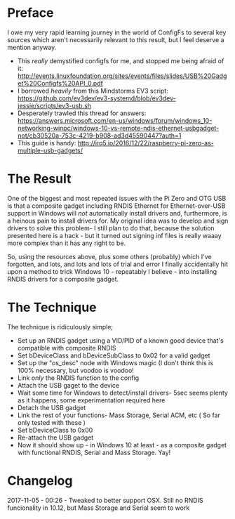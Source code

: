 # Preface

I owe my very rapid learning journey in the world of ConfigFs to several key sources which aren't necessarily relevant
to this result, but I feel deserve a mention anyway.

* This *really* demystified configfs for me, and stopped me being afraid of it: http://events.linuxfoundation.org/sites/events/files/slides/USB%20Gadget%20Configfs%20API_0.pdf
* I borrowed *heavily* from this Mindstorms EV3 script: https://github.com/ev3dev/ev3-systemd/blob/ev3dev-jessie/scripts/ev3-usb.sh
* Desperately trawled this thread for answers: https://answers.microsoft.com/en-us/windows/forum/windows_10-networking-winpc/windows-10-vs-remote-ndis-ethernet-usbgadget-not/cb30520a-753c-4219-b908-ad3d45590447?auth=1
* This guide is handy: http://irq5.io/2016/12/22/raspberry-pi-zero-as-multiple-usb-gadgets/

# The Result

One of the biggest and most repeated issues with the Pi Zero and OTG USB is that a composite gadget including RNDIS Ethernet for
Ethernet-over-USB support in Windows will *not* automatically install drivers and, furthermore, is a heinous pain to install drivers
for. My original idea was to develop and sign drivers to solve this problem- I still plan to do that, because the solution presented
here is a hack - but it turned out signing inf files is really waaay more complex than it has any right to be.

So, using the resources above, plus some others (probably) which I've forgotten, and lots, and lots and lots of trial and error
I finally accidentally hit upon a method to trick Windows 10 - repeatably I believe - into installing RNDIS drivers for a composite gadget.

# The Technique

The technique is ridiculously simple;

* Set up an RNDIS gadget using a VID/PID of a known good device that's compatible with composite RNDIS
* Set bDeviceClass and bDeviceSubClass to 0x02 for a valid gadget
* Set up the "os_desc" node with Windows magic (I don't think this is 100% necessary, but voodoo is voodoo!
* Link *only* the RNDIS function to the config
* Attach the USB gaget to the device
* Wait some time for Windows to detect/install drivers- 5sec seems plenty as it happens, some experimentation required here
* Detach the USB gadget
* Link the rest of your functions- Mass Storage, Serial ACM, etc ( So far only tested with these )
* Set bDeviceClass to 0x00
* Re-attach the USB gadget
* Now it should show up - in Windows 10 at least - as a composite gadget with functional RNDIS, Serial and Mass Storage. Yay!

# Changelog

2017-11-05 - 00:26 - Tweaked to better support OSX. Still no RNDIS funcionality in 10.12, but Mass Storage and Serial seem to work
